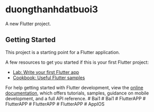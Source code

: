 # duongthanhdatbuoi3

A new Flutter project.

## Getting Started

This project is a starting point for a Flutter application.

A few resources to get you started if this is your first Flutter project:

- [Lab: Write your first Flutter app](https://docs.flutter.dev/get-started/codelab)
- [Cookbook: Useful Flutter samples](https://docs.flutter.dev/cookbook)

For help getting started with Flutter development, view the
[online documentation](https://docs.flutter.dev/), which offers tutorials,
samples, guidance on mobile development, and a full API reference.
#   B a i 1  
 #   B a i 1  
 #   F l u t t e r A P P  
 #   F l u t t e r A P P  
 #   F l u t t e r A P P  
 #   F l u t t e r A P P  
 #   A p p I O S  
 
